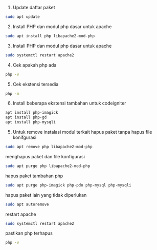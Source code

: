 1. Update daftar paket
  ```sh
  sudo apt update
  ```

2. Install PHP dan modul php dasar untuk apache

  ```sh
  sudo apt install php libapache2-mod-php
  ```
3. Install PHP dan modul php dasar untuk apache

  ```sh
sudo systemctl restart apache2
  ```
4. Cek apakah php ada

  ```sh
php -v
  ```

5. Cek ekstensi tersedia

  ```sh
php -m
  ```

6. Install beberapa ekstensi tambahan untuk codeigniter

  ```sh
apt install php-imagick
apt install php-gd
apt install php-mysqli
  ```

5. Untuk remove instalasi modul terkait
hapus paket tanpa hapus file konifgurasi
  ```sh
sudo apt remove php libapache2-mod-php
  ```
menghapus paket dan file konfigurasi
  ```sh
sudo apt purge php libapache2-mod-php
  ```
hapus paket tambahan php
  ```sh
sudo apt purge php-imagick php-pdo php-mysql php-mysqli
  ```
hapus paket lain yang tidak diperlukan
  ```sh
sudo apt autoremove
  ```
restart apache
  ```sh
sudo systemctl restart apache2
  ```
pastikan php terhapus
  ```sh
php -v
  ```
